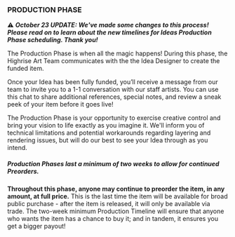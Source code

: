 ### PRODUCTION PHASE

⚠️ **_October 23 UPDATE: We've made some changes to this process! Please read on to learn about the new timelines for Ideas Production Phase scheduling. Thank you!_**

The Production Phase is when all the magic happens! During this phase, the Highrise Art Team communicates with the the Idea Designer to create the funded item. 

Once your Idea has been fully funded, you’ll receive a message from our team to invite you to a 1-1 conversation with our staff artists. You can use this chat to share additional references, special notes, and review a sneak peek of your item before it goes live! 

The Production Phase is your opportunity to exercise creative control and bring your vision to life exactly as you imagine it. We'll inform you of technical limitations and potential workarounds regarding layering and rendering issues, but will do our best to see your Idea through as you intend.

##### Production Phases last a minimum of two weeks to allow for continued Preorders.

**Throughout this phase, anyone may continue to preorder the item, in any amount, at full price.** This is the last time the item will be available for broad public purchase - after the item is released, it will only be available via trade. The two-week minimum Production Timeline will ensure that anyone who wants the item has a chance to buy it; and in tandem, it ensures you get a bigger payout! 
